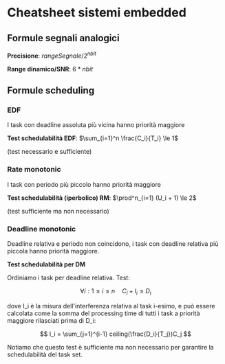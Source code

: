 # Cheatsheet sistemi embedded

## Formule segnali analogici

**Precisione**: $rangeSegnale/2^{nbit}$

**Range dinamico/SNR**: $6*nbit$

## Formule scheduling

### EDF

I task con deadline assoluta più vicina hanno priorità maggiore

**Test schedulabilità EDF**: $\sum_{i=1}^n \frac{C_i}{T_i} \le 1$

(test necessario e sufficiente)

### Rate monotonic

I task con periodo più piccolo hanno priorità maggiore

**Test schedulabilità (iperbolico) RM**:  $\prod^n_{i=1} (U_i + 1) \le 2$ 

(test sufficiente ma non necessario)

### Deadline monotonic

Deadline relativa e periodo non coincidono, i task con deadline relativa più piccola hanno priorità maggiore.

**Test schedulabilità per DM**

Ordiniamo i task per deadline relativa. Test:

$$
\forall i : 1 \le i \le n \quad C_i + I_i \le D_i
$$

dove I_i è la misura dell'interferenza relativa al task i-esimo, e può essere calcolata come la somma del processing time di tutti i task a priorità maggiore rilasciati prima di D_i:

$$
I_i = \sum_{j=1}^{i-1} ceiling(\frac{D_i}{T_j})C_j
$$

Notiamo che questo test è sufficiente ma non necessario per garantire la schedulabilità del task set.
